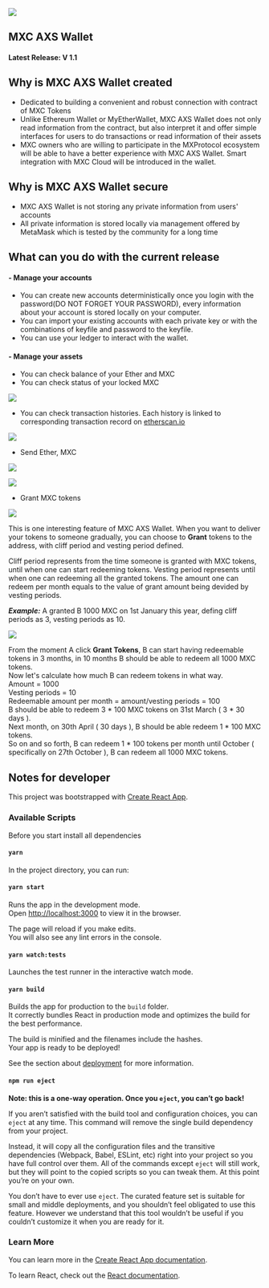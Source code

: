 
![](/pic/0.PNG)
## MXC AXS Wallet
#### Latest Release: V 1.1 
## Why is MXC AXS Wallet created
- Dedicated to building a convenient and robust connection with contract of MXC Tokens 
- Unlike Ethereum Wallet or MyEtherWallet, MXC AXS Wallet does not only read information from the contract, but also interpret it and offer simple interfaces for users to do transactions or read information of their assets
- MXC owners who are willing to participate in the MXProtocol ecosystem will be able to have a better experience with MXC AXS Wallet. Smart integration with MXC Cloud will be introduced in the wallet.

## Why is MXC AXS Wallet secure
- MXC AXS Wallet is not storing any private information from users' accounts
- All private information is stored locally via management offered by MetaMask which is tested by the community for a long time

## What can you do with the current release
#### - Manage your accounts
- You can create new accounts deterministically once you login with the password(DO NOT FORGET YOUR PASSWORD), every information about your account is stored locally on your computer.
- You can import your existing accounts with each private key or with the combinations of keyfile and password to the keyfile.
- You can use your ledger to interact with the wallet.
#### - Manage your assets
- You can check balance of your Ether and MXC
- You can check status of your locked MXC

![](/pic/1.PNG)

- You can check transaction histories. Each history is linked to corresponding transaction record on [etherscan.io](https://etherscan.io/)

![](/pic/2.PNG)

- Send Ether, MXC

![](/pic/3.PNG)

![](/pic/4.PNG)

- Grant MXC tokens

![](/pic/5.PNG)

This is one interesting feature of MXC AXS Wallet. When you want to deliver your tokens to someone gradually, you can choose to __Grant__ tokens to the address, with cliff period and vesting period defined.

Cliff period represents from the time someone is granted with MXC tokens, until when one can start redeeming tokens.
Vesting period represents until when one can redeeming all the granted tokens.
The amount one can redeem per month equals to the value of grant amount being devided by vesting periods.

*__Example:__*
A granted B 1000 MXC on 1st January this year, defing cliff periods as 3, vesting periods as 10.

![](/pic/qqq.PNG)

From the moment A click __Grant Tokens__, B can start having redeemable tokens in 3 months, in 10 months B should be able to redeem all 1000 MXC tokens.<br> 
Now let's calculate how much B can redeem tokens in what way. <br> 
Amount = 1000<br> 
Vesting periods = 10<br> 
Redeemable amount per month = amount/vesting periods = 100<br> 
B should be able to redeem 3 * 100 MXC tokens on 31st March ( 3 * 30 days ).<br> 
Next month, on 30th April ( 30 days ), B should be able redeem 1 * 100 MXC tokens. <br> 
So on and so forth, B can redeem 1 * 100 tokens per month until October ( specifically on 27th October ), B can redeem all 1000 MXC tokens.

## Notes for developer

This project was bootstrapped with [Create React App](https://github.com/facebook/create-react-app).

### Available Scripts

Before you start install all dependencies

#### `yarn`

In the project directory, you can run:

#### `yarn start`

Runs the app in the development mode.<br>
Open [http://localhost:3000](http://localhost:3000) to view it in the browser.

The page will reload if you make edits.<br>
You will also see any lint errors in the console.

#### `yarn watch:tests`

Launches the test runner in the interactive watch mode.<br>


#### `yarn build`

Builds the app for production to the `build` folder.<br>
It correctly bundles React in production mode and optimizes the build for the best performance.

The build is minified and the filenames include the hashes.<br>
Your app is ready to be deployed!

See the section about [deployment](https://facebook.github.io/create-react-app/docs/deployment) for more information.

#### `npm run eject`

**Note: this is a one-way operation. Once you `eject`, you can’t go back!**

If you aren’t satisfied with the build tool and configuration choices, you can `eject` at any time. This command will remove the single build dependency from your project.

Instead, it will copy all the configuration files and the transitive dependencies (Webpack, Babel, ESLint, etc) right into your project so you have full control over them. All of the commands except `eject` will still work, but they will point to the copied scripts so you can tweak them. At this point you’re on your own.

You don’t have to ever use `eject`. The curated feature set is suitable for small and middle deployments, and you shouldn’t feel obligated to use this feature. However we understand that this tool wouldn’t be useful if you couldn’t customize it when you are ready for it.

### Learn More

You can learn more in the [Create React App documentation](https://facebook.github.io/create-react-app/docs/getting-started).

To learn React, check out the [React documentation](https://reactjs.org/).
